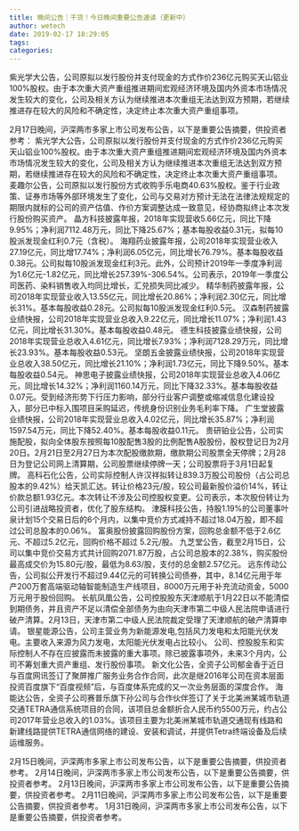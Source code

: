 ```yaml
---
title: 晚间公告｜干货！今日晚间重要公告速读（更新中）
author: wetech
date: 2019-02-17 18:29:05
tags: 
categories: 
---
```

紫光学大公告，公司原拟以发行股份并支付现金的方式作价236亿元购买天山铝业100%股权。由于本次重大资产重组推进期间宏观经济环境及国内外资本市场情况发生较大的变化，公司及相关方认为继续推进本次重组无法达到双方预期，若继续推进存在较大的风险和不确定性，决定终止本次重大资产重组事项。
<!-- more -->
2月17日晚间，沪深两市多家上市公司发布公告，以下是重要公告摘要，供投资者参考：
紫光学大公告，公司原拟以发行股份并支付现金的方式作价236亿元购买天山铝业100%股权。由于本次重大资产重组推进期间宏观经济环境及国内外资本市场情况发生较大的变化，公司及相关方认为继续推进本次重组无法达到双方预期，若继续推进存在较大的风险和不确定性，决定终止本次重大资产重组事项。
麦趣尔公告，公司原拟以发行股份方式收购手乐电商40.63%股权。鉴于行业政策、证券市场等外部环境发生了变化，公司与交易对方预计无法在法律法规规定的期限内就标的公司的资产估值、作价方案调整达成一致意见，经协商拟终止本次发行股份购买资产。
晶方科技披露年报，2018年实现营收5.66亿元，同比下降9.95%；净利润7112.48万元，同比下降25.67%；基本每股收益0.31元，拟每10股派发现金红利0.7元（含税）。
海翔药业披露年报，公司2018年实现营业收入27.19亿元，同比增17.74%；净利润6.05亿元，同比增长76.79%。基本每股收益0.38元。公司拟每10股派发现金红利3元。此外，公司预计2019年一季度净利润为1.6亿元-1.82亿元，同比增长257.39%-306.54%。公司表示，2019年一季度公司医药、染料销售收入均同比增长，汇兑损失同比减少。
精华制药披露年报，公司2018年实现营业收入13.55亿元，同比增长20.86%；净利润2.30亿元，同比增长31%。基本每股收益0.28元。公司拟每10股派发现金红利0.5元。
汉森制药披露业绩快报，公司2018年实现营业总收入9.22亿元，同比增长11.07%；净利润1.43亿元，同比增长31.30%。基本每股收益0.48元。
德生科技披露业绩快报，公司2018年实现营业总收入4.61亿元，同比增长7.93%；净利润7128.29万元，同比增长23.93%。基本每股收益0.53元。
坚朗五金披露业绩快报，公司2018年实现营业总收入38.50亿元，同比增长21.10%；净利润1.73亿元，同比下降9.50%。基本每股收益0.54元。
神思电子披露业绩快报，公司2018年实现营业总收入4.06亿元，同比增长14.32%；净利润1160.14万元，同比下降32.33%。基本每股收益0.07元。受到经济形势下行压力影响，部分行业客户调整或缩减信息化建设投入，部分已中标入围项目采购延迟，传统身份识别业务毛利率下降。
广生堂披露业绩快报，公司2018年实现营业总收入4.02亿元，同比增长35.87%；净利润1597.54万元，同比下降52.40%。基本每股收益0.11元。
贵研铂业公告，公司实施配股，拟向全体股东按照每10股配售3股的比例配售A股股份，股权登记日为2月20日。2月21日至2月27日为本次配股缴款期，缴款期公司股票全天停牌；2月28日为登记公司网上清算期，公司股票继续停牌一天；公司股票将于3月1日起复牌。
高科石化公告，公司实际控制人许汉祥拟转让839.3万股公司股份（占公司总股本的9.42%）给天凯汇达。转让价格23元/股，较公司最新股价溢价14%，转让价款总额1.93亿元。本次转让不涉及公司控股权变更。公司表示，本次股份转让为公司引进战略投资者，优化了股东结构。
津膜科技公告，持股1.19%的公司董事叶泉计划15个交易日后的6个月内，以集中竞价方式减持不超过18.04万股，即不超过公司总股本的0.06%。
富奥股份披露回购股份方案，回购总金额不低于2.6亿元、不超过5.2亿元，回购价格不超过 5.2元/股。
九芝堂公告，截至2月15日，公司以集中竞价交易方式共计回购2071.87万股，占公司总股本的2.38%，购买股份最高成交价为15.80元/股，最低为8.63/股，支付的总金额2.57亿元。
远东传动公告，公司拟公开发行不超过9.44亿元的可转换公司债券，其中，8.14亿元用于年产200万套高端驱动轴智能制造生产线项目，8000万元用于补充流动资金，5000万元用于股份回购。
长航凤凰公告，公司控股股东天津顺航于1月22日以不能清偿到期债务，并且资产不足以清偿全部债务为由向天津市第二中级人民法院申请进行破产清算。2月13日，天津市第二中级人民法院裁定受理了天津顺航的破产清算申请。
银星能源公告，公司主营业务为新能源发电,包括风力发电和太阳能光伏发电。主要收入来源为风力发电，太阳能光伏发电占比较小。 公司、控股股东和实际控制人不存在应披露而未披露的重大事项。除已披露事项外，未来3个月内，公司不筹划重大资产重组、发行股份事项。
新文化公告，全资子公司郁金香于近日与百度网讯签订了聚屏推广服务业务合作合同，此次是继2016年公司在资本层面投资百度旗下“百度视频”后，与百度体系完成的又一次业务层面的深度合作。
海能达公告，全资子公司赛普乐旗下孙公司与合作伙伴签订了关于北美洲某城市轨道交通TETRA通信系统项目的合同，该项目总金额折合人民币约5500万元，约占公司2017年营业总收入的1.03%。该项目主要为北美洲某城市轨道交通现有线路和新建线路提供TETRA通信网络的建设、安装和调试，并提供Tetra终端设备及后续运维服务。
 
 
2月15日晚间，沪深两市多家上市公司发布公告，以下是重要公告摘要，供投资者参考。
2月14日晚间，沪深两市多家上市公司发布公告，以下是重要公告摘要，供投资者参考。
2月13日晚间，沪深两市多家上市公司发布公告，以下是重要公告摘要，供投资者参考。
2月11日晚间，沪深两市多家上市公司发布公告，以下是重要公告摘要，供投资者参考。
1月31日晚间，沪深两市多家上市公司发布公告，以下是重要公告摘要，供投资者参考。
